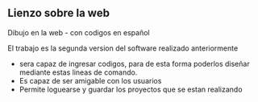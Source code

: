 ## Lienzo sobre la web
Dibujo en la web - con codigos en español

El trabajo es la segunda version del software realizado anteriormente
* sera capaz de ingresar codigos, para de esta forma poderlos diseñar mediante estas lineas de comando.
* Es capaz de ser amigable con los usuarios
* Permite loguearse y guardar los proyectos que se estan realizando
